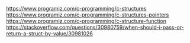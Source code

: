 
https://www.programiz.com/c-programming/c-structures
https://www.programiz.com/c-programming/c-structures-pointers
https://www.programiz.com/c-programming/c-structure-function
https://stackoverflow.com/questions/30980759/when-should-i-pass-or-return-a-struct-by-value/30981026
